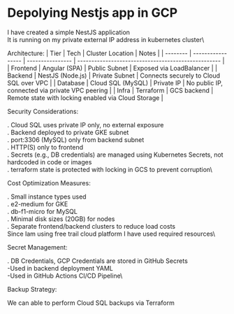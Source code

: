 # Depolying Nestjs app in GCP

I have created a simple NestJS application\
It is running on my private external IP address in kubernetes cluster\

Architecture:
| Tier     | Tech              | Cluster Location | Notes                                               |
| -------- | ----------------- | ---------------- | --------------------------------------------------- |
| Frontend | Angular (SPA)     | Public Subnet    | Exposed via LoadBalancer                            |
| Backend  | NestJS (Node.js)  | Private Subnet   | Connects securely to Cloud SQL over VPC             |
| Database | Cloud SQL (MySQL) | Private IP       | No public IP, connected via private VPC peering     |
| Infra    | Terraform         | GCS backend      | Remote state with locking enabled via Cloud Storage |

Security Considerations:

. Cloud SQL uses private IP only, no external exposure\
. Backend deployed to private GKE subnet\
. port:3306 (MySQL) only from backend subnet\
. HTTP(S) only to frontend\
. Secrets (e.g., DB credentials) are managed using Kubernetes Secrets, not hardcoded in code or images\
. terraform state is protected with locking in GCS to prevent corruption\

Cost Optimization Measures:

. Small instance types used\
. e2-medium for GKE\
. db-f1-micro for MySQL\
. Minimal disk sizes (20GB) for nodes\
. Separate frontend/backend clusters to reduce load costs\
Since Iam using free trail cloud platform I have used required resources\

Secret Management:

. DB Credentials, GCP Credentials are stored in GitHub Secrets\
 -Used in backend deployment YAML\
 -Used in GitHub Actions CI/CD Pipeline\

Backup Strategy:

We can able to perform Cloud SQL backups via Terraform


